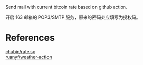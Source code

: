 Send mail with current bitcoin rate based on github action.

开启 163 邮箱的 POP3/SMTP 服务，原来的密码处应填写为授权码。

# References
[chubin/rate.sx](https://github.com/chubin/rate.sx)  
[ruanyf/weather-action](https://github.com/ruanyf/weather-action)

